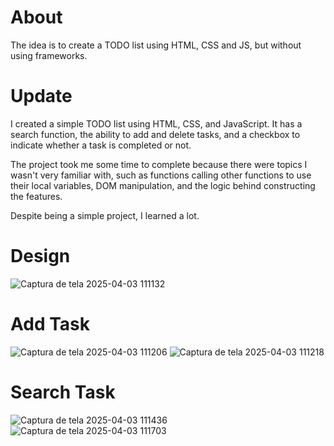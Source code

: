 # About
The idea is to create a TODO list using HTML, CSS and JS, but without using frameworks.

# Update
I created a simple TODO list using HTML, CSS, and JavaScript. It has a search function, the ability to add and delete tasks, and a checkbox to indicate whether a task is completed or not.

The project took me some time to complete because there were topics I wasn't very familiar with, such as functions calling other functions to use their local variables, DOM manipulation, and the logic behind constructing the features.

Despite being a simple project, I learned a lot.

# Design
![Captura de tela 2025-04-03 111132](https://github.com/user-attachments/assets/362e190f-1a90-4c33-9760-d1b901bd18e9)

# Add Task
![Captura de tela 2025-04-03 111206](https://github.com/user-attachments/assets/5b926392-b163-4fbf-bf77-f2ac472b4bd7)
![Captura de tela 2025-04-03 111218](https://github.com/user-attachments/assets/0f2d31f6-0690-4cc8-b109-b5466a3ca839)

# Search Task
![Captura de tela 2025-04-03 111436](https://github.com/user-attachments/assets/5fb0e59b-12e2-4104-90a2-7ab390978773)
![Captura de tela 2025-04-03 111703](https://github.com/user-attachments/assets/d8ceb0f9-795b-439d-934b-3af2a7f6f8cf)

